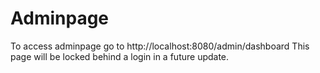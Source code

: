 # Adminpage
To access adminpage go to http://localhost:8080/admin/dashboard
This page will be locked behind a login in a future update.